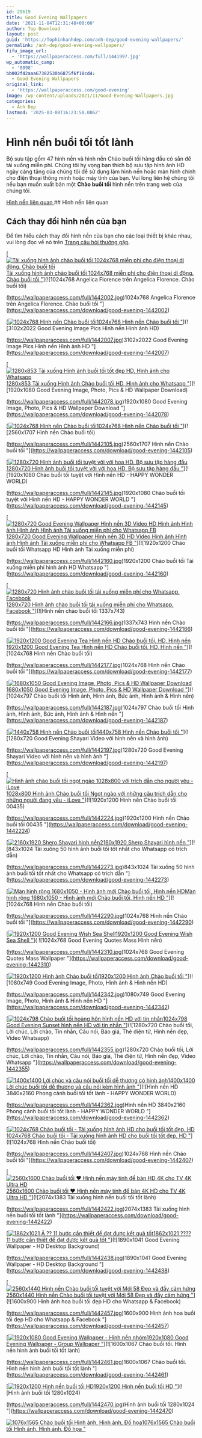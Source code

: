 ```yaml
---
id: 29619
title: Good Evening Wallpapers
date: '2021-11-04T12:31:48+00:00'
author: Top Download
layout: post
guid: 'https://Tophinhanhdep.com/anh-dep/good-evening-wallpapers/'
permalink: /anh-dep/good-evening-wallpapers/
fifu_image_url:
  - 'https://wallpaperaccess.com/full/1441997.jpg'
wp_automatic_camp:
  - '8098'
bb002f42aaa67382530b6875f6f18cd4:
  - Good Evening Wallpapers
original_link:
  - 'https://wallpaperaccess.com/good-evening'
image: /wp-content/uploads/2021/11/Good-Evening-Wallpapers.jpg
categories:
  - Ảnh Đẹp
lastmod: '2025-03-08T16:23:50.006Z'
---
```

# Hình nền buổi tối tốt lành

Bộ sưu tập gồm 47 hình nền và hình nền Chào buổi tối hàng đầu có sẵn để tải xuống miễn phí. Chúng tôi hy vọng bạn thích bộ sưu tập hình ảnh HD ngày càng tăng của chúng tôi để sử dụng làm hình nền hoặc màn hình chính cho điện thoại thông minh hoặc máy tính của bạn. Vui lòng liên hệ chúng tôi nếu bạn muốn xuất bản một **Chào buổi tối** hình nền trên trang web của chúng tôi.

[Hình nền liên quan ](#related) ## Hình nền liên quan

## Cách thay đổi hình nền của bạn

Để tìm hiểu cách thay đổi hình nền của bạn cho các loại thiết bị khác nhau, vui lòng đọc về nó trên [Trang câu hỏi thường gặp](https://tophinhanhdep.com/faq/).

  
[[![Tải xuống hình ảnh chào buổi tối 1024x768 miễn phí cho điện thoại di động.  Chào buổi tối](https://wallpaperaccess.com/full/1441997.jpg)Tải xuống hình ảnh chào buổi tối 1024x768 miễn phí cho điện thoại di động. Chào buổi tối "](https://wallpaperaccess.com/download/good-evening-1441997)](![1024x768 Angelica Florence trên Angelica Florence.  Chào buổi tối)

(https://wallpaperaccess.com/full/1442002.jpg)1024x768 Angelica Florence trên Angelica Florence. Chào buổi tối "](https://wallpaperaccess.com/download/good-evening-1442002)

[[![1024x768 Hình nền Chào buổi tối](https://wallpaperaccess.com/full/1442004.jpg)1024x768 Hình nền Chào buổi tối "](https://wallpaperaccess.com/download/good-evening-1442004)](![3102x2022 Good Evening Image Pics Hình nền Hình ảnh HD)

(https://wallpaperaccess.com/full/1442007.jpg)3102x2022 Good Evening Image Pics Hình nền Hình ảnh HD "](https://wallpaperaccess.com/download/good-evening-1442007)

[[![1280x853 Tải xuống Hình ảnh buổi tối tốt đẹp HD, Hình ảnh cho Whatsapp](https://wallpaperaccess.com/full/1442066.jpg)1280x853 Tải xuống Hình ảnh Chào buổi tối HD, Hình ảnh cho Whatsapp "](https://wallpaperaccess.com/download/good-evening-1442066)](![1920x1080 Good Evening Image, Photo, Pics & HD Wallpaper Download)

(https://wallpaperaccess.com/full/1442078.jpg)1920x1080 Good Evening Image, Photo, Pics &amp; HD Wallpaper Download "](https://wallpaperaccess.com/download/good-evening-1442078)

[[![1024x768 Hình nền Chào buổi tối](https://wallpaperaccess.com/full/1442094.jpg)1024x768 Hình nền Chào buổi tối "](https://wallpaperaccess.com/download/good-evening-1442094)](![2560x1707 Hình nền Chào buổi tối)

(https://wallpaperaccess.com/full/1442105.jpg)2560x1707 Hình nền Chào buổi tối "](https://wallpaperaccess.com/download/good-evening-1442105)

[[![1280x720 Hình ảnh buổi tối tuyệt vời với hoa HD.  Bộ sưu tập hàng đầu](https://wallpaperaccess.com/full/1442110.jpg)1280x720 Hình ảnh buổi tối tuyệt vời với hoa HD. Bộ sưu tập hàng đầu "](https://wallpaperaccess.com/download/good-evening-1442110)](![1920x1080 Chào buổi tối tuyệt vời Hình nền HD - HAPPY WONDER WORLD)

(https://wallpaperaccess.com/full/1442145.jpg)1920x1080 Chào buổi tối tuyệt vời Hình nền HD - HAPPY WONDER WORLD "](https://wallpaperaccess.com/download/good-evening-1442145)

[[![1280x720 Good Evening Wallpaper Hình nền 3D Video HD Hình ảnh Hình ảnh Hình ảnh Hình ảnh Tải xuống miễn phí cho Whatsapp FB](https://wallpaperaccess.com/full/1442155.jpg)1280x720 Good Evening Wallpaper Hình nền 3D HD Video Hình ảnh Hình ảnh Hình ảnh Tải xuống miễn phí cho Whatsapp FB "](https://wallpaperaccess.com/download/good-evening-1442155)](![1920x1200 Chào buổi tối Whatsapp HD Hình ảnh Tải xuống miễn phí)

(https://wallpaperaccess.com/full/1442160.jpg)1920x1200 Chào buổi tối Tải xuống miễn phí hình ảnh HD Whatsapp "](https://wallpaperaccess.com/download/good-evening-1442160)

[[![1280x720 Hình ảnh chào buổi tối tải xuống miễn phí cho Whatsapp, Facebook](https://wallpaperaccess.com/full/1442164.png)1280x720 Hình ảnh chào buổi tối tải xuống miễn phí cho Whatsapp, Facebook "](https://wallpaperaccess.com/download/good-evening-1442164)](![Hình nền chào buổi tối 1337x743)

(https://wallpaperaccess.com/full/1442166.jpg)1337x743 Hình nền Chào buổi tối "](https://wallpaperaccess.com/download/good-evening-1442166)

[[![1920x1200 Good Evening Tea Hình nền HD Chào buổi tối, HD, Hình nền](https://wallpaperaccess.com/full/1442169.jpg)1920x1200 Good Evening Tea Hình nền HD Chào buổi tối, HD, Hình nền "](https://wallpaperaccess.com/download/good-evening-1442169)](![1024x768 Hình nền Chào buổi tối)

(https://wallpaperaccess.com/full/1442177.jpg)1024x768 Hình nền Chào buổi tối "](https://wallpaperaccess.com/download/good-evening-1442177)

[[![1680x1050 Good Evening Image, Photo, Pics & HD Wallpaper Download](https://wallpaperaccess.com/full/1442180.jpg)1680x1050 Good Evening Image, Photo, Pics &amp; HD Wallpaper Download "](https://wallpaperaccess.com/download/good-evening-1442180)](![1024x797 Chào buổi tối Hình ảnh, Hình ảnh, Bức ảnh, Hình ảnh & Hình nền)

(https://wallpaperaccess.com/full/1442187.jpg)1024x797 Chào buổi tối Hình ảnh, Hình ảnh, Bức ảnh, Hình ảnh &amp; Hình nền "](https://wallpaperaccess.com/download/good-evening-1442187)

[[![1440x758 Hình nền Chào buổi tối](https://wallpaperaccess.com/full/1442196.jpg)1440x758 Hình nền Chào buổi tối "](https://wallpaperaccess.com/download/good-evening-1442196)](![1280x720 Good Evening Shayari Video với hình nền và hình ảnh)

(https://wallpaperaccess.com/full/1442197.jpg)1280x720 Good Evening Shayari Video với hình nền và hình ảnh "](https://wallpaperaccess.com/download/good-evening-1442197)

[[![Hình ảnh chào buổi tối ngọt ngào 1028x800 với trích dẫn cho người yêu - iLove](https://wallpaperaccess.com/full/1442202.jpg)1028x800 Hình ảnh Chào buổi tối Ngọt ngào với những câu trích dẫn cho những người đang yêu - iLove "](https://wallpaperaccess.com/download/good-evening-1442202)](![1920x1200 Hình nền Chào buổi tối 00435)

(https://wallpaperaccess.com/full/1442224.jpg)1920x1200 Hình nền Chào buổi tối 00435 "](https://wallpaperaccess.com/download/good-evening-1442224)

[[![2160x1920 Shero Shayari hình nền](https://wallpaperaccess.com/full/1442247.jpg)2160x1920 Shero Shayari hình nền "](https://wallpaperaccess.com/download/good-evening-1442247)](![843x1024 Tải xuống 50 hình ảnh buổi tối tốt nhất cho Whatsapp có trích dẫn)

(https://wallpaperaccess.com/full/1442273.jpg)843x1024 Tải xuống 50 hình ảnh buổi tối tốt nhất cho Whatsapp có trích dẫn "](https://wallpaperaccess.com/download/good-evening-1442273)

[[![Màn hình rộng 1680x1050 - Hình ảnh mới Chào buổi tối, Hình nền HD](https://wallpaperaccess.com/full/1442279.jpg)Màn hình rộng 1680x1050 - Hình ảnh mới Chào buổi tối, Hình nền HD "](https://wallpaperaccess.com/download/good-evening-1442279)](![1024x768 Hình nền Chào buổi tối)

(https://wallpaperaccess.com/full/1442290.jpg)1024x768 Hình nền Chào buổi tối "](https://wallpaperaccess.com/download/good-evening-1442290)

[[![1920x1200 Good Evening Wish Sea Shell](https://wallpaperaccess.com/full/1442291.jpg)1920x1200 Good Evening Wish Sea Shell "](https://wallpaperaccess.com/download/good-evening-1442291)]( ![1024x768 Good Evening Quotes Mass Hình nền)

(https://wallpaperaccess.com/full/1442310.jpg)1024x768 Good Evening Quotes Mass Wallpaper "](https://wallpaperaccess.com/download/good-evening-1442310)

[[![1920x1200 Hình ảnh Chào buổi tối](https://wallpaperaccess.com/full/1442315.jpg)1920x1200 Hình ảnh Chào buổi tối "](https://wallpaperaccess.com/download/good-evening-1442315)](![1080x749 Good Evening Image, Photo, Hình ảnh & Hình nền HD)

(https://wallpaperaccess.com/full/1442342.jpg)1080x749 Good Evening Image, Photo, Hình ảnh &amp; Hình nền HD "](https://wallpaperaccess.com/download/good-evening-1442342)

[[![1024x798 Chào buổi tối hoàng hôn hình nền HD với tin nhắn](https://wallpaperaccess.com/full/1442352.jpg)1024x798 Good Evening Sunset hình nền HD với tin nhắn "](https://wallpaperaccess.com/download/good-evening-1442352)](![1280x720 Chào buổi tối, Lời chúc, Lời chào, Tin nhắn, Câu nói, Báo giá, Thẻ điện tử, Hình nền đẹp, Video Whatsapp)

(https://wallpaperaccess.com/full/1442355.jpg)1280x720 Chào buổi tối, Lời chúc, Lời chào, Tin nhắn, Câu nói, Báo giá, Thẻ điện tử, Hình nền đẹp, Video Whatsapp "](https://wallpaperaccess.com/download/good-evening-1442355)

[[![1400x1400 Lời chúc và câu nói buổi tối dễ thương có hình ảnh](https://wallpaperaccess.com/full/1442358.jpg)1400x1400 Lời chúc buổi tối dễ thương và câu nói kèm hình ảnh "](https://wallpaperaccess.com/download/good-evening-1442358)](![Hình nền HD 3840x2160 Phong cảnh buổi tối tốt lành - HAPPY WONDER WORLD)

(https://wallpaperaccess.com/full/1442362.jpg)Hình nền HD 3840x2160 Phong cảnh buổi tối tốt lành - HAPPY WONDER WORLD "](https://wallpaperaccess.com/download/good-evening-1442362)

[[![1024x768 Chào buổi tối - Tải xuống hình ảnh HD cho buổi tối tốt đẹp, HD](https://wallpaperaccess.com/full/1442402.jpg)1024x768 Chào buổi tối - Tải xuống hình ảnh HD cho buổi tối tốt đẹp, HD "](https://wallpaperaccess.com/download/good-evening-1442402)](![1024x768 Hình nền Chào buổi tối)

(https://wallpaperaccess.com/full/1442407.jpg)1024x768 Hình nền Chào buổi tối "](https://wallpaperaccess.com/download/good-evening-1442407)

[[![2560x1600 Chào buổi tối ❤ Hình nền máy tính để bàn HD 4K cho TV 4K Ultra HD](https://wallpaperaccess.com/full/1442409.jpg)2560x1600 Chào buổi tối ❤ Hình nền máy tính để bàn 4K HD cho TV 4K Ultra HD "](https://wallpaperaccess.com/download/good-evening-1442409)](![2074x1383 Tải xuống hình nền buổi tối tốt lành)

(https://wallpaperaccess.com/full/1442422.jpg)2074x1383 Tải xuống hình nền buổi tối tốt lành "](https://wallpaperaccess.com/download/good-evening-1442422)

[[![1862x1021 Â ??  11 bước cần thiết để đạt được kết quả tốt](https://wallpaperaccess.com/full/1442427.jpg)1862x1021 ???? 11 bước cần thiết để đạt được kết quả tốt "](https://wallpaperaccess.com/download/good-evening-1442427)](![1890x1041 Good Evening Wallpaper - HD Desktop Background)

(https://wallpaperaccess.com/full/1442438.jpg)1890x1041 Good Evening Wallpaper - HD Desktop Background "](https://wallpaperaccess.com/download/good-evening-1442438)

[[![2560x1440 Hình nền Chào buổi tối tuyệt vời Mới 58 Đẹp và đầy cảm hứng](https://wallpaperaccess.com/full/1442451.jpg)2560x1440 Hình nền Chào buổi tối tuyệt vời Mới 58 Đẹp và đầy cảm hứng "](https://wallpaperaccess.com/download/good-evening-1442451)](![1600x900 Hình ảnh hoa buổi tối đẹp HD cho Whatsapp & Facebook)

(https://wallpaperaccess.com/full/1442457.jpg)1600x900 Hình ảnh hoa buổi tối đẹp HD cho Whatsapp &amp; Facebook "](https://wallpaperaccess.com/download/good-evening-1442457)

[[![1920x1080 Good Evening Wallpaper - Hình nền nhóm](https://wallpaperaccess.com/full/1442460.jpg)1920x1080 Good Evening Wallpaper - Group Wallpaper "](https://wallpaperaccess.com/download/good-evening-1442460)](![1600x1067 Chào buổi tối.  Hình nền hình ảnh buổi tối tốt lành)

(https://wallpaperaccess.com/full/1442461.jpg)1600x1067 Chào buổi tối. Hình nền hình ảnh buổi tối tốt lành "](https://wallpaperaccess.com/download/good-evening-1442461)

[[![1920x1200 Hình nền buổi tối HD](https://wallpaperaccess.com/full/1442467.jpg)1920x1200 Hình nền buổi tối HD "](https://wallpaperaccess.com/download/good-evening-1442467)](![Hình ảnh buổi tối 1280x1024)

(https://wallpaperaccess.com/full/1442470.jpg)Hình ảnh buổi tối 1280x1024 "](https://wallpaperaccess.com/download/good-evening-1442470)

[![1076x1565 Chào buổi tối Hình ảnh, Hình ảnh, Đồ họa](https://wallpaperaccess.com/full/1442472.jpg)1076x1565 Chào buổi tối Hình ảnh, Hình ảnh, Đồ họa "](https://wallpaperaccess.com/download/good-evening-1442472)
